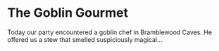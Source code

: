 # The Goblin Gourmet

Today our party encountered a goblin chef in Bramblewood Caves. 
He offered us a stew that smelled suspiciously magical…
